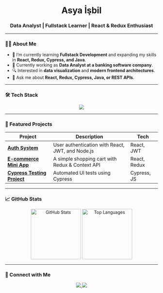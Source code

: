 <!-- Banner veya animasyonlu GIF ekleyebilirsin -->
<h1 align="center">Asya İşbil</h1>
<h3 align="center">Data Analyst | Fullstack Learner | React & Redux Enthusiast</h3>

---

### 👩‍💻 About Me
- 🌱 I’m currently learning **Fullstack Development** and expanding my skills in **React, Redux, Cypress, and Java**.  
- 💼 Currently working as **Data Analyst at a banking software company**.  
- 🔍 Interested in **data visualization** and **modern frontend architectures**.  
- 💬 Ask me about **React, Redux, Cypress, Java, or REST APIs**.  

---

### 🛠 Tech Stack
<p align="center">
  <img src="https://skillicons.dev/icons?i=react,redux,js,html,css,java,git,github,vscode" />
</p>

---

### 🚀 Featured Projects
| Project | Description | Tech |
|---------|-------------|------|
| **[Auth System](https://github.com/asyaisbil/auth-system)** | User authentication with React, JWT, and Node.js | React, JWT |
| **[E-commerce Mini App](https://github.com/asyaisbil/react-ecommerce)** | A simple shopping cart with Redux & Context API | React, Redux |
| **[Cypress Testing Project](https://github.com/asyaisbil/cypress-tests)** | Automated UI tests using Cypress | Cypress, JS |

---

### 📈 GitHub Stats
<p align="center">
  <img src="https://github-readme-stats.vercel.app/api?username=asyaisbil&show_icons=true&theme=radical" alt="GitHub Stats" height="165" />
  <img src="https://github-readme-stats.vercel.app/api/top-langs/?username=asyaisbil&layout=compact&theme=radical" alt="Top Languages" height="165" />
</p>

---

### 🔗 Connect with Me
<p align="center">
  <a href="https://www.linkedin.com/in/sami-kaya-0b66a7101/" target="_blank">
    <img src="https://img.shields.io/badge/LinkedIn-0077B5?style=for-the-badge&logo=linkedin&logoColor=white" />
  </a>
  <a href="mailto:asyaisbil@example.com">
    <img src="https://img.shields.io/badge/Email-D14836?style=for-the-badge&logo=gmail&logoColor=white" />
  </a>
</p>
